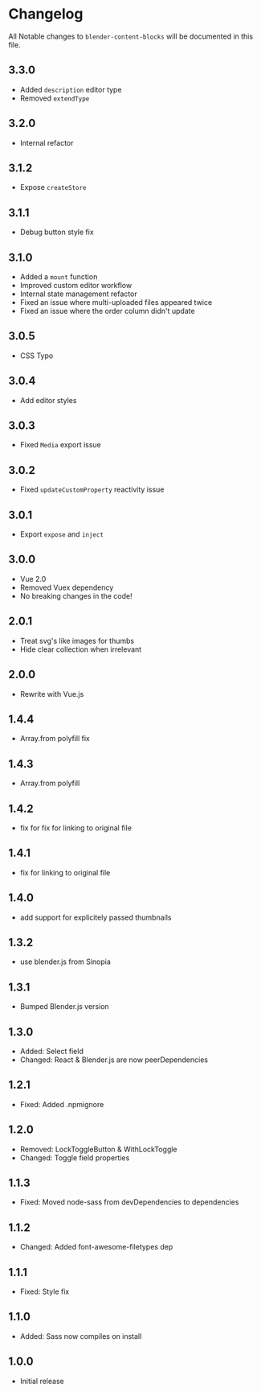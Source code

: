 # Changelog

All Notable changes to `blender-content-blocks` will be documented in this file.

## 3.3.0
- Added `description` editor type
- Removed `extendType`

## 3.2.0
- Internal refactor

## 3.1.2
- Expose `createStore`

## 3.1.1
- Debug button style fix

## 3.1.0
- Added a `mount` function
- Improved custom editor workflow
- Internal state management refactor
- Fixed an issue where multi-uploaded files appeared twice
- Fixed an issue where the order column didn't update

## 3.0.5
- CSS Typo

## 3.0.4
- Add editor styles

## 3.0.3
- Fixed `Media` export issue

## 3.0.2
- Fixed `updateCustomProperty` reactivity issue

## 3.0.1
- Export `expose` and `inject`

## 3.0.0
- Vue 2.0
- Removed Vuex dependency
- No breaking changes in the code!

## 2.0.1
- Treat svg's like images for thumbs
- Hide clear collection when irrelevant 

## 2.0.0
- Rewrite with Vue.js

## 1.4.4
- Array.from polyfill fix

## 1.4.3
- Array.from polyfill

## 1.4.2
- fix for fix for linking to original file

## 1.4.1
- fix for linking to original file

## 1.4.0
- add support for explicitely passed thumbnails

## 1.3.2
- use blender.js from Sinopia

## 1.3.1
- Bumped Blender.js version

## 1.3.0
- Added: Select field
- Changed: React & Blender.js are now peerDependencies

## 1.2.1
- Fixed: Added .npmignore

## 1.2.0
- Removed: LockToggleButton & WithLockToggle
- Changed: Toggle field properties
 
## 1.1.3
- Fixed: Moved node-sass from devDependencies to dependencies

## 1.1.2
- Changed: Added font-awesome-filetypes dep

## 1.1.1
- Fixed: Style fix

## 1.1.0
- Added: Sass now compiles on install

## 1.0.0
- Initial release
